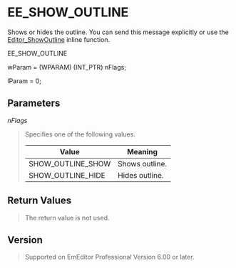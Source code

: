 # EE\_SHOW\_OUTLINE

Shows or hides the outline. You can send this message
explicitly or use the [Editor\_ShowOutline](../macro/editor_showoutline) inline function.

EE\_SHOW\_OUTLINE

wParam = (WPARAM) (INT\_PTR) nFlags;

lParam = 0;

## Parameters

_nFlags_

> Specifies one of the following values.
>
> | Value | Meaning |
> | --- | --- |
> | SHOW\_OUTLINE\_SHOW | Shows outline. |
> | SHOW\_OUTLINE\_HIDE | Hides outline. |

## Return Values

> The return value is not used.

## Version

> Supported on EmEditor Professional Version 6.00 or later.

